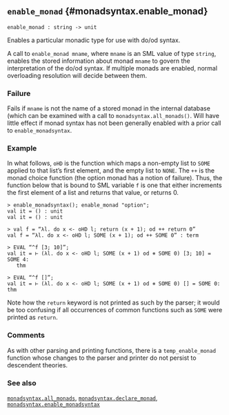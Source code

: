 ## `enable_monad` {#monadsyntax.enable_monad}


```
enable_monad : string -> unit
```



Enables a particular monadic type for use with do/od syntax.


A call to `enable_monad mname`, where `mname` is an SML value of type
`string`, enables the stored information about monad `mname` to govern
the interpretation of the do/od syntax. If multiple monads are
enabled, normal overloading resolution will decide between them.

### Failure

Fails if `mname` is not the name of a stored monad in the internal
database (which can be examined with a call to
`monadsyntax.all_monads()`. Will have little effect if monad syntax
has not been generally enabled with a prior call to
`enable_monadsyntax`.

### Example

In what follows, `oHD` is the function which maps a non-empty list to
`SOME` applied to that list’s first element, and the empty list to
`NONE`. The `++` is the monad choice function (the option monad has a
notion of failure). Thus, the function below that is bound to SML
variable `f` is one that either increments the first element of a list
and returns that value, or returns 0.
    
    > enable_monadsyntax(); enable_monad "option";
    val it = () : unit
    val it = () : unit
    
    > val f = “λl. do x <- oHD l; return (x + 1); od ++ return 0”
    val f = “λl. do x <- oHD l; SOME (x + 1); od ++ SOME 0” : term
    
    > EVAL “^f [3; 10]”;
    val it = ⊢ (λl. do x <- oHD l; SOME (x + 1) od ⧺ SOME 0) [3; 10] = SOME 4:
       thm
    
    > EVAL “^f []”;
    val it = ⊢ (λl. do x <- oHD l; SOME (x + 1) od ⧺ SOME 0) [] = SOME 0: thm
    
Note how the `return` keyword is not printed as such by the parser; it
would be too confusing if all occurrences of common functions such as
`SOME` were printed as `return`.

### Comments

As with other parsing and printing functions, there is a
`temp_enable_monad` function whose changes to the parser and printer
do not persist to descendent theories.

### See also

[`monadsyntax.all_monads`](#monadsyntax.all_monads), [`monadsyntax.declare_monad`](#monadsyntax.declare_monad), [`monadsyntax.enable_monadsyntax`](#monadsyntax.enable_monadsyntax)

